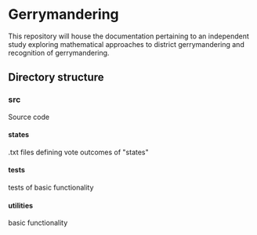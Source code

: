# Gerrymandering
<p>
  This repository will house the documentation pertaining to an independent study exploring mathematical approaches to district gerrymandering and recognition of gerrymandering.
</p>
<h2>Directory structure</h2>
<h3>src</h3>
Source code
<h4>states</h4>
.txt files defining vote outcomes of "states"
<h4>tests</h4>
tests of basic functionality
<h4>utilities</h4>
basic functionality
